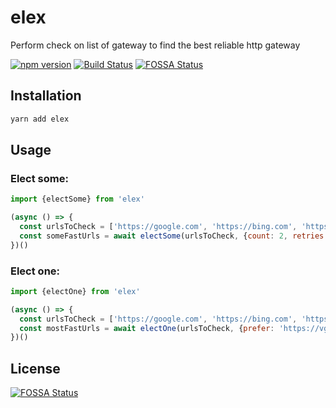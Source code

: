 # elex 
Perform check on list of gateway to find the best reliable http gateway

[![npm version](https://badge.fury.io/js/elex.svg)](https://badge.fury.io/js/elex) [![Build Status](https://travis-ci.com/nampdn/elex.svg?branch=master)](https://travis-ci.com/nampdn/elex)
[![FOSSA Status](https://app.fossa.io/api/projects/git%2Bgithub.com%2Fnampdn%2Felex.svg?type=shield)](https://app.fossa.io/projects/git%2Bgithub.com%2Fnampdn%2Felex?ref=badge_shield)
## Installation

```bash
yarn add elex
```

## Usage

### Elect some:

```javascript
import {electSome} from 'elex'

(async () => {
  const urlsToCheck = ['https://google.com', 'https://bing.com', 'https://vgm.tv', 'https://not-found-404.com']
  const someFastUrls = await electSome(urlsToCheck, {count: 2, retries: 1}); // ['http://google.com', 'https://vgm.tv']
})()
```

### Elect one:

```javascript
import {electOne} from 'elex'

(async () => {
  const urlsToCheck = ['https://google.com', 'https://bing.com', 'https://vgm.tv', 'https://not-found-404.com']
  const mostFastUrls = await electOne(urlsToCheck, {prefer: 'https://vgm.tv', retries: 1}); // 'https://vgm.tv'
})()
```

## License
[![FOSSA Status](https://app.fossa.io/api/projects/git%2Bgithub.com%2Fnampdn%2Felex.svg?type=large)](https://app.fossa.io/projects/git%2Bgithub.com%2Fnampdn%2Felex?ref=badge_large)
